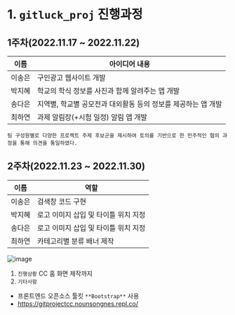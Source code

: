 # 1. `gitluck_proj` 진행과정

## 1주차(2022.11.17 ~ 2022.11.22)
|이름|아이디어 내용|
|------|------|
|이송은|구인광고 웹사이트 개발|
|박지혜|학교의 학식 정보를 사진과 함께 알려주는 앱 개발|
|송다은|지역별, 학교별 공모전과 대외활동 등의 정보를 제공하는 앱 개발|
|최하연|과제 알림장(+시험 일정) 알림 앱 개발|

```
팀 구성원별로 다양한 프로젝트 주제 후보군을 제시하여 토의를 기반으로 한 민주적인 협의 과정을 통해 의견을 통일하였다.
```


## 2주차(2022.11.23 ~ 2022.11.30)
|이름|역할|
|------|------|
|이송은|검색창 코드 구현|
|박지혜|로고 이미지 삽입 및 타이틀 위치 지정|
|송다은|로고 이미지 삽입 및 타이틀 위치 지정|
|최하연|카테고리별 분류 배너 제작|

![image](https://user-images.githubusercontent.com/113091447/204788396-ec2d77f4-06c9-47be-8998-ab9fe10b52a0.png)


1. `진행상황` CC 홈 화면 제작까지
2. `기타사항`
- 프론트엔드 오픈소스 툴킷 `**Bootstrap**` 사용
- https://gitprojectcc.nounsongnes.repl.co/

